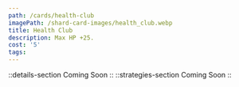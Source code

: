 ```yaml
---
path: /cards/health-club
imagePath: /shard-card-images/health_club.webp
title: Health Club
description: Max HP +25.
cost: '5'
tags:
---
```

::details-section
Coming Soon
::
::strategies-section
Coming Soon
::